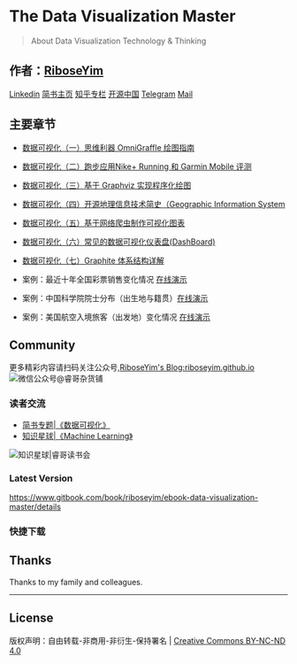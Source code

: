 # The Data Visualization Master

>About Data Visualization Technology & Thinking

## 作者：[RiboseYim](https://riboseyim.github.io/2016/05/31/AboutMe)

[Linkedin](https://www.linkedin.com/in/riboseyim)
[简书主页](http://www.jianshu.com/u/8cc1dba4bc96)
[知乎专栏](https://www.zhihu.com/people/riboseyim)
[开源中国](https://my.oschina.net/zijingshanke/blog)
[Telegram](https://t.me/riboseyim)
[Mail](mailto:riboseyim@gmail.com)

## 主要章节

- [数据可视化（一）思维利器 OmniGraffle 绘图指南 ](chapter/Visualization-OmniGraffle.md)
- [数据可视化（二）跑步应用Nike+ Running 和 Garmin Mobile 评测](chapter/Visualization-BestAppMap.md)
- [数据可视化（三）基于 Graphviz 实现程序化绘图](chapter/Visualization-Graphviz.md)
- [数据可视化（四）开源地理信息技术简史（Geographic Information System](chapter/Visualization-GIS.md)
- [数据可视化（五）基于网络爬虫制作可视化图表](chapter/Visualization-Charts.md)
- [数据可视化（六）常见的数据可视化仪表盘(DashBoard)](chapter/Visualization-DashBoard.md)
- [数据可视化（七）Graphite 体系结构详解](chapter/Visualization-Graphite.md)

- 案例：最近十年全国彩票销售变化情况 [在线演示](https://riboseyim.github.io/charts/caipiao/index.html)
- 案例：中国科学院院士分布（出生地与籍贯）[在线演示](https://riboseyim.github.io/charts/casad/index.html)
- 案例：美国航空入境旅客（出发地）变化情况 [在线演示](https://riboseyim.github.io/charts/usa-traffic/index.html)

## Community
更多精彩内容请扫码关注公众号,[RiboseYim's Blog:riboseyim.github.io](https://riboseyim.github.io?product=ebook&id=datavisualization)
![微信公众号@睿哥杂货铺](http://o8m8ngokc.bkt.clouddn.com/ID_RiboseYim_201706.png)

### 读者交流
- [简书专题|《数据可视化》](https://www.jianshu.com/c/8d40a3a05825)
- [知识星球|《Machine Learning》](https://t.zsxq.com/zFUF2zv)

![知识星球|睿哥读书会](http://o8m8ngokc.bkt.clouddn.com/quanzi-rui-small.png)

### Latest Version
https://www.gitbook.com/book/riboseyim/ebook-data-visualization-master/details

### 快捷下载


## Thanks
Thanks to my family and colleagues.

<hr>

## License

版权声明：自由转载-非商用-非衍生-保持署名 | [Creative Commons BY-NC-ND 4.0](https://creativecommons.org/licenses/by-nc-nd/4.0/legalcode)
